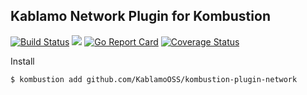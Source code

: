 ## Kablamo Network Plugin for Kombustion

[![Build Status](https://travis-ci.org/KablamoOSS/kombustion-plugin-network.svg?branch=master)](https://travis-ci.org/KablamoOSS/kombustion-plugin-network)
[![](https://tokei.rs/b1/github/KablamoOSS/kombustion-plugin-network)](https://github.com/KablamoOSS/kombustion-plugin-network)
[![Go Report Card](https://goreportcard.com/badge/github.com/KablamoOSS/kombustion-plugin-network)](https://goreportcard.com/badge/github.com/KablamoOSS/kombustion-plugin-network)
[![Coverage Status](https://coveralls.io/repos/github/KablamoOSS/kombustion-plugin-network/badge.svg?branch=master)](https://coveralls.io/github/KablamoOSS/kombustion-plugin-network?branch=master)

Install

```sh
$ kombustion add github.com/KablamoOSS/kombustion-plugin-network
```